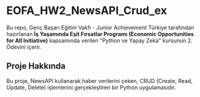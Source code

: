 # EOFA_HW2_NewsAPI_Crud_ex

Bu repo, Genç Başarı Eğitim Vakfı - Junior Achievement Türkiye tarafından hazırlanan **İş Yaşamında Eşit Fırsatlar Programı (Economic Opportunities for All Initiative)** kapsamında verilen "Python ve Yapay Zeka" kursunun 2. Ödevini içerir.

## Proje Hakkında

Bu proje, NewsAPI kullanarak haber verilerini çeken, CRUD (Create, Read, Update, Delete) işlemlerini gerçekleştiren bir Python uygulamasıdır.
